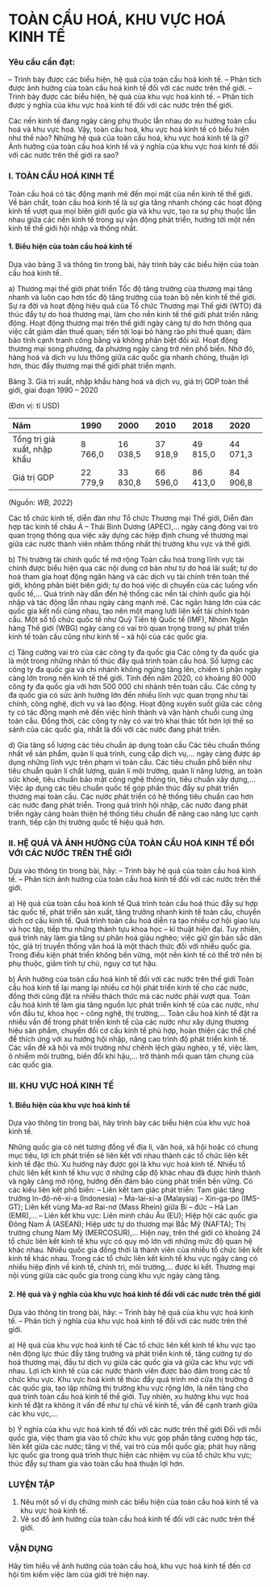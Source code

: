 # TOÀN CẦU HOÁ, KHU VỰC HOÁ KINH TẾ

### Yêu cầu cần đạt:

– Trình bày được các biểu hiện, hệ quả của toàn cầu hoá kinh tế.
– Phân tích được ảnh hưởng của toàn cầu hoá kinh tế đối với các nước trên thế giới.
– Trình bày được các biểu hiện, hệ quả của khu vực hoá kinh tế.
– Phân tích được ý nghĩa của khu vực hoá kinh tế đối với các nước trên thế giới.

Các nền kinh tế đang ngày càng phụ thuộc lẫn nhau do xu hướng toàn cầu hoá và khu vực hoá. Vậy, toàn cầu hoá, khu vực hoá kinh tế có biểu hiện như thế nào? Những hệ quả của toàn cầu hoá, khu vực hoá kinh tế là gì? Ảnh hưởng của toàn cầu hoá kinh tế và ý nghĩa của khu vực hoá kinh tế đối với các nước trên thế giới ra sao?

### I. TOÀN CẦU HOÁ KINH TẾ

Toàn cầu hoá có tác động mạnh mẽ đến mọi mặt của nền kinh tế thế giới. Về bản chất, toàn cầu hoá kinh tế là sự gia tăng nhanh chóng các hoạt động kinh tế vượt qua mọi biên giới quốc gia và khu vực, tạo ra sự phụ thuộc lẫn nhau giữa các nền kinh tế trong sự vận động phát triển, hướng tới một nền kinh tế thế giới hội nhập và thống nhất.

#### 1. Biểu hiện của toàn cầu hoá kinh tế

Dựa vào bảng 3 và thông tin trong bài, hãy trình bày các biểu hiện của toàn cầu hoá kinh tế.

a) Thương mại thế giới phát triển
Tốc độ tăng trưởng của thương mại tăng nhanh và luôn cao hơn tốc độ tăng trưởng của toàn bộ nền kinh tế thế giới. Sự ra đời và hoạt động hiệu quả của Tổ chức Thương mại Thế giới (WTO) đã thúc đẩy tự do hoá thương mại, làm cho nền kinh tế thế giới phát triển năng động.
Hoạt động thương mại trên thế giới ngày càng tự do hơn thông qua việc cắt giảm dần thuế quan; tiến tới loại bỏ hàng rào phi thuế quan; đảm bảo tính cạnh tranh công bằng và không phân biệt đối xử. Hoạt động thương mại song phương, đa phương ngày càng trở nên phổ biến. Nhờ đó, hàng hoá và dịch vụ lưu thông giữa các quốc gia nhanh chóng, thuận lợi hơn, thúc đẩy thương mại thế giới phát triển mạnh.

Bảng 3. Giá trị xuất, nhập khẩu hàng hoá và dịch vụ, giá trị GDP toàn thế giới, giai đoạn 1990 – 2020

(Đơn vị: tỉ USD)

| Năm | 1990 | 2000 | 2010 | 2018 | 2020 |
| :-- | :--- | :--- | :--- | :--- | :--- |
| Tổng trị giá xuất, nhập khẩu | 8 766,0 | 16 038,5 | 37 918,9 | 49 815,0 | 44 071,3 |
| Giá trị GDP | 22 779,9 | 33 830,8 | 66 596,0 | 86 413,0 | 84 906,8 |

(Nguồn: *WB, 2022*)

Các tổ chức kinh tế, diễn đàn như Tổ chức Thương mại Thế giới, Diễn đàn hợp tác kinh tế châu Á – Thái Bình Dương (APEC),... ngày càng đóng vai trò quan trọng thông qua việc xây dựng các hiệp định chung về thương mại giữa các nước thành viên nhằm thống nhất thị trường khu vực và thế giới.

b) Thị trường tài chính quốc tế mở rộng
Toàn cầu hoá trong lĩnh vực tài chính được biểu hiện qua các nội dung cơ bản như tự do hoá lãi suất; tự do hoá tham gia hoạt động ngân hàng và các dịch vụ tài chính trên toàn thế giới, không phân biệt biên giới; tự do hoá việc di chuyển của các luồng vốn quốc tế,... Quá trình này dẫn đến hệ thống các nền tài chính quốc gia hội nhập và tác động lẫn nhau ngày càng mạnh mẽ.
Các ngân hàng lớn của các quốc gia kết nối cùng nhau, tạo nên một mạng lưới liên kết tài chính toàn cầu. Một số tổ chức quốc tế như Quỹ Tiền tệ Quốc tế (IMF), Nhóm Ngân hàng Thế giới (WBG) ngày càng có vai trò quan trọng trong sự phát triển kinh tế toàn cầu cũng như kinh tế – xã hội của các quốc gia.

c) Tăng cường vai trò của các công ty đa quốc gia
Các công ty đa quốc gia là một trong những nhân tố thúc đẩy quá trình toàn cầu hoá. Số lượng các công ty đa quốc gia và chi nhánh không ngừng tăng lên, chiếm tỉ phận ngày càng lớn trong nền kinh tế thế giới. Tính đến năm 2020, có khoảng 80 000 công ty đa quốc gia với hơn 500 000 chi nhánh trên toàn cầu.
Các công ty đa quốc gia có sức ảnh hưởng lớn đến nhiều lĩnh vực quan trọng như tài chính, công nghệ, dịch vụ và lao động. Hoạt động xuyên suốt giữa các công ty có tác động mạnh mẽ đến việc hình thành và vận hành chuỗi cung ứng toàn cầu. Đồng thời, các công ty này có vai trò khai thác tốt hơn lợi thế so sánh của các quốc gia, nhất là đối với các nước đang phát triển.

d) Gia tăng số lượng các tiêu chuẩn áp dụng toàn cầu
Các tiêu chuẩn thống nhất về sản phẩm, quản lí quá trình, cung cấp dịch vụ,... ngày càng được áp dụng những lĩnh vực trên phạm vi toàn cầu. Các tiêu chuẩn phổ biến như tiêu chuẩn quản lí chất lượng, quản lí môi trường, quản lí năng lượng, an toàn sức khoẻ, tiêu chuẩn bảo mật công nghệ thông tin, tiêu chuẩn xây dựng,... Việc áp dụng các tiêu chuẩn quốc tế góp phần thúc đẩy sự phát triển thương mại toàn cầu.
Các nước phát triển có hệ thống tiêu chuẩn cao hơn các nước đang phát triển. Trong quá trình hội nhập, các nước đang phát triển ngày càng hoàn thiện hệ thống tiêu chuẩn để nâng cao năng lực cạnh tranh, tiếp cận thị trường quốc tế hiệu quả hơn.

### II. HỆ QUẢ VÀ ẢNH HƯỞNG CỦA TOÀN CẦU HOÁ KINH TẾ ĐỐI VỚI CÁC NƯỚC TRÊN THẾ GIỚI

Dựa vào thông tin trong bài, hãy:
– Trình bày hệ quả của toàn cầu hoá kinh tế.
– Phân tích ảnh hưởng của toàn cầu hoá kinh tế đối với các nước trên thế giới.

a) Hệ quả của toàn cầu hoá kinh tế
Quá trình toàn cầu hoá thúc đẩy sự hợp tác quốc tế, phát triển sản xuất, tăng trưởng nhanh kinh tế toàn cầu, chuyển dịch cơ cấu kinh tế. Quá trình toàn cầu hoá diễn ra tạo nhiều cơ hội giao lưu và học tập, tiếp thu những thành tựu khoa học – kĩ thuật hiện đại. Tuy nhiên, quá trình này làm gia tăng sự phân hoá giàu nghèo; việc giữ gìn bản sắc dân tộc, giá trị truyền thống văn hoá là một thách thức đối với nhiều quốc gia. Trong điều kiện phát triển không bền vững, một nền kinh tế có thể trở nên bị phụ thuộc, giảm tính tự chủ, nguy cơ tụt hậu.

b) Ảnh hưởng của toàn cầu hoá kinh tế đối với các nước trên thế giới
Toàn cầu hoá kinh tế lại mang lại nhiều cơ hội phát triển kinh tế cho các nước, đồng thời cũng đặt ra nhiều thách thức mà các nước phải vượt qua. Toàn cầu hoá kinh tế làm gia tăng nguồn lực phát triển kinh tế của các nước, như vốn đầu tư, khoa học – công nghệ, thị trường,...
Toàn cầu hoá kinh tế đặt ra nhiều vấn đề trong phát triển kinh tế của các nước như xây dựng thương hiệu sản phẩm, chuyển đổi cơ cấu kinh tế phù hợp, hoàn thiện các thể chế để thích ứng với xu hướng hội nhập, nâng cao trình độ phát triển kinh tế. Các vấn đề xã hội và môi trường như chênh lệch giàu nghèo, y tế, việc làm, ô nhiễm môi trường, biến đổi khí hậu,... trở thành mối quan tâm chung của các quốc gia.

### III. KHU VỰC HOÁ KINH TẾ

#### 1. Biểu hiện của khu vực hoá kinh tế

Dựa vào thông tin trong bài, hãy trình bày các biểu hiện của khu vực hoá kinh tế.

Những quốc gia có nét tương đồng về địa lí, văn hoá, xã hội hoặc có chung mục tiêu, lợi ích phát triển sẽ liên kết với nhau thành các tổ chức liên kết kinh tế đặc thù. Xu hướng này được gọi là khu vực hoá kinh tế.
Nhiều tổ chức liên kết kinh tế khu vực ở những cấp độ khác nhau đã được hình thành và ngày càng mở rộng, hướng đến đảm bảo cùng phát triển bền vững. Có các kiểu liên kết phổ biến:
– Liên kết tam giác phát triển: Tam giác tăng trưởng In-đô-nê-xi-a (Indonesia) – Ma-lai-xi-a (Malaysia) – Xin-ga-po (IMS-GT); Liên kết vùng Ma-xơ Rai-nơ (Mass Rhein) giữa Bi – đức – Hà Lan (EMR),...
– Liên kết khu vực: Liên minh châu Âu (EU); Hiệp hội các quốc gia Đông Nam Á (ASEAN); Hiệp ước tự do thương mại Bắc Mỹ (NAFTA); Thị trường chung Nam Mỹ (MERCOSUR),...
Hiện nay, trên thế giới có khoảng 24 tổ chức liên kết kinh tế khu vực có quy mô lớn với những mức độ quan hệ khác nhau. Nhiều quốc gia đồng thời là thành viên của nhiều tổ chức liên kết kinh tế khác nhau.
Trong các tổ chức liên kết kinh tế khu vực ngày càng có nhiều hiệp định về kinh tế, chính trị, môi trường,... được kí kết. Thương mại nội vùng giữa các quốc gia trong cùng khu vực ngày càng tăng.

#### 2. Hệ quả và ý nghĩa của khu vực hoá kinh tế đối với các nước trên thế giới

Dựa vào thông tin trong bài, hãy:
– Trình bày hệ quả của khu vực hoá kinh tế.
– Phân tích ý nghĩa của khu vực hoá kinh tế đối với các nước trên thế giới.

a) Hệ quả của khu vực hoá kinh tế
Các tổ chức liên kết kinh tế khu vực tạo nên động lực thúc đẩy tăng trưởng và phát triển kinh tế, tăng cường tự do hoá thương mại, đầu tư dịch vụ giữa các quốc gia và giữa các khu vực với nhau. Lợi ích kinh tế của các nước thành viên được bảo đảm trong các tổ chức khu vực. Khu vực hoá kinh tế thúc đẩy quá trình mở cửa thị trường ở các quốc gia, tạo lập những thị trường khu vực rộng lớn, là nền tảng cho quá trình toàn cầu hoá kinh tế thế giới. Tuy nhiên, xu hướng khu vực hoá kinh tế đặt ra không ít vấn đề như tự chủ về kinh tế, vấn đề cạnh tranh giữa các khu vực,...

b) Ý nghĩa của khu vực hoá kinh tế đối với các nước trên thế giới
Đối với mỗi quốc gia, việc tham gia vào tổ chức khu vực góp phần tăng cường hợp tác, liên kết giữa các nước; tăng vị thế, vai trò của mỗi quốc gia; phát huy năng lực quốc gia trong quá trình thực hiện các nhiệm vụ của tổ chức khu vực; thúc đẩy sự tham gia vào toàn cầu hoá thuận lợi hơn.

### LUYỆN TẬP

1. Nêu một số ví dụ chứng minh các biểu hiện của toàn cầu hoá kinh tế và khu vực hoá kinh tế.
2. Vẽ sơ đồ ảnh hưởng của toàn cầu hoá kinh tế đối với các nước trên thế giới.

### VẬN DỤNG

Hãy tìm hiểu về ảnh hưởng của toàn cầu hoá, khu vực hoá kinh tế đến cơ hội tìm kiếm việc làm của giới trẻ hiện nay.
